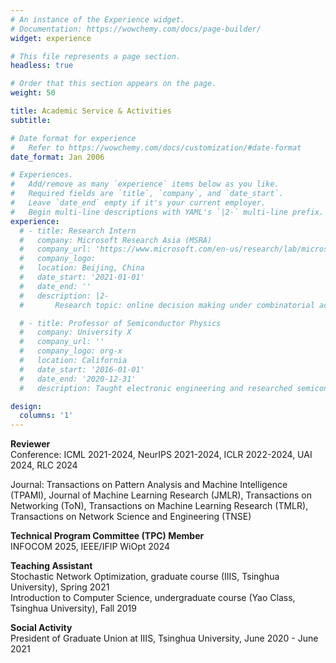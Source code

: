 ```yaml
---
# An instance of the Experience widget.
# Documentation: https://wowchemy.com/docs/page-builder/
widget: experience

# This file represents a page section.
headless: true

# Order that this section appears on the page.
weight: 50

title: Academic Service & Activities
subtitle:

# Date format for experience
#   Refer to https://wowchemy.com/docs/customization/#date-format
date_format: Jan 2006

# Experiences.
#   Add/remove as many `experience` items below as you like.
#   Required fields are `title`, `company`, and `date_start`.
#   Leave `date_end` empty if it's your current employer.
#   Begin multi-line descriptions with YAML's `|2-` multi-line prefix.
experience:
  # - title: Research Intern
  #   company: Microsoft Research Asia (MSRA)
  #   company_url: 'https://www.microsoft.com/en-us/research/lab/microsoft-research-asia/'
  #   company_logo: 
  #   location: Beijing, China
  #   date_start: '2021-01-01'
  #   date_end: ''
  #   description: |2-
  #       Research topic: online decision making under combinatorial action space

  # - title: Professor of Semiconductor Physics
  #   company: University X
  #   company_url: ''
  #   company_logo: org-x
  #   location: California
  #   date_start: '2016-01-01'
  #   date_end: '2020-12-31'
  #   description: Taught electronic engineering and researched semiconductor physics.

design:
  columns: '1'
---
```


**Reviewer**  
Conference: ICML 2021-2024, NeurIPS 2021-2024, ICLR 2022-2024, UAI 2024, RLC 2024

Journal: Transactions on Pattern Analysis and Machine Intelligence (TPAMI), Journal of Machine Learning Research (JMLR), Transactions on Networking (ToN), Transactions on Machine Learning Research (TMLR), Transactions on Network Science and Engineering (TNSE)

**Technical Program Committee (TPC) Member**  
INFOCOM 2025, IEEE/IFIP WiOpt 2024

**Teaching Assistant**  
Stochastic Network Optimization, graduate course (IIIS, Tsinghua University), Spring 2021  
Introduction to Computer Science, undergraduate course (Yao Class, Tsinghua University), Fall 2019

**Social Activity**  
President of Graduate Union at IIIS, Tsinghua University, June 2020 - June 2021